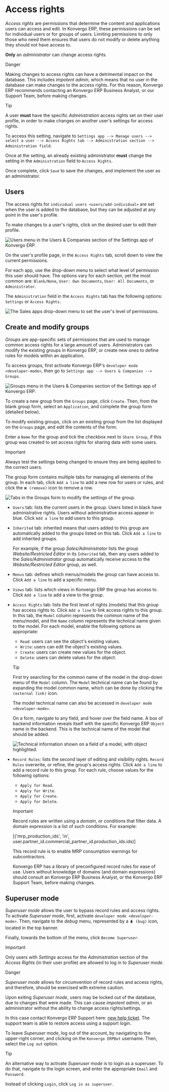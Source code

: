 # Access rights

*Access rights* are permissions that determine the content and
applications users can access and edit. In Konvergo ERP, these permissions can
be set for individual users or for groups of users. Limiting permissions
to only those who need them ensures that users do not modify or delete
anything they should not have access to.

**Only** an *administrator* can change access rights.

<div class="danger">

<div class="title">

Danger

</div>

Making changes to access rights can have a detrimental impact on the
database. This includes *impotent admin*, which means that no user in
the database can make changes to the access rights. For this reason,
Konvergo ERP recommends contacting an Konvergo ERP Business Analyst, or our Support
Team, before making changes.

</div>

> [!TIP]
> A user **must** have the specific *Administration* access rights set
> on their user profile, in order to make changes on another user's
> settings for access rights.
>
> To access this setting, navigate to
> `Settings app --> Manage users --> select a
> user --> Access Rights tab --> Administration section --> Administration field`.
>
> Once at the setting, an already existing administrator **must** change
> the setting in the `Administration` field to `Access Rights`.
>
> Once complete, click `Save` to save the changes, and implement the
> user as an administrator.

## Users

The access rights for `individual users <users/add-individual>` are set
when the user is added to the database, but they can be adjusted at any
point in the user's profile.

To make changes to a user's rights, click on the desired user to edit
their profile.

<img src="access_rights/navigate-to-users-menu.png" class="align-center"
alt="Users menu in the Users &amp; Companies section of the Settings app of Konvergo ERP." />

On the user's profile page, in the `Access Rights` tab, scroll down to
view the current permissions.

For each app, use the drop-down menu to select what level of permission
this user should have. The options vary for each section, yet the most
common are: `Blank/None`, `User: Own
Documents`, `User: All Documents`, or `Administrator`.

The `Administration` field in the `Access Rights` tab has the following
options: `Settings` or `Access Rights`.

<img src="access_rights/user-permissions-dropdown-menu.png"
class="align-center"
alt="The Sales apps drop-down menu to set the user&#39;s level of permissions." />

## Create and modify groups

*Groups* are app-specific sets of permissions that are used to manage
common access rights for a large amount of users. Administrators can
modify the existing groups in Konvergo ERP, or create new ones to define rules
for models within an application.

To access groups, first activate Konvergo ERP's
`developer mode <developer-mode>`, then go to
`Settings app --> Users & Companies --> Groups`.

<img src="access_rights/click-users-and-companies.png"
class="align-center"
alt="Groups menu in the Users &amp; Companies section of the Settings app of Konvergo ERP." />

To create a new group from the `Groups` page, click `Create`. Then, from
the blank group form, select an `Application`, and complete the group
form (detailed below).

To modify existing groups, click on an existing group from the list
displayed on the `Groups` page, and edit the contents of the form.

Enter a `Name` for the group and tick the checkbox next to
`Share Group`, if this group was created to set access rights for
sharing data with some users.

> [!IMPORTANT]
> Always test the settings being changed to ensure they are being
> applied to the correct users.

The group form contains multiple tabs for managing all elements of the
group. In each tab, click `Add a line` to add a new row for users or
rules, and click the `❌ (remove)` icon to remove a row.

<img src="access_rights/groups-form.png" class="align-center"
alt="Tabs in the Groups form to modify the settings of the group." />

- `Users` tab: lists the current users in the group. Users listed in
  black have administrative rights. Users without administrative access
  appear in blue. Click `Add a
  line` to add users to this group.

- `Inherited` tab: inherited means that users added to this group are
  automatically added to the groups listed on this tab. Click
  `Add a line` to add inherited groups.

  <div class="example">

  For example, if the group *Sales/Administrator* lists the group
  *Website/Restricted Editor* in its `Inherited` tab, then any users
  added to the *Sales/Administrator* group automatically receive access
  to the *Website/Restricted Editor* group, as well.

  </div>

- `Menus` tab: defines which menus/models the group can have access to.
  Click `Add a line` to add a specific menu.

- `Views` tab: lists which views in Konvergo ERP the group has access to. Click
  `Add a
  line` to add a view to the group.

- `Access Rights` tab: lists the first level of rights (models) that
  this group has access rights to. Click `Add a line` to link access
  rights to this group. In this tab, the `Model` column represents the
  common name of the menu/model, and the `Name` column represents the
  technical name given to the model. For each model, enable the
  following options as appropriate:

  - `Read`: users can see the object's existing values.
  - `Write`: users can edit the object's existing values.
  - `Create`: users can create new values for the object.
  - `Delete`: users can delete values for the object.

  > [!TIP]
  > First try searching for the common name of the model in the
  > drop-down menu of the `Model` column. The `Model` technical name can
  > be found by expanding the model common name, which can be done by
  > clicking the `(external link)` icon.
  >
  > The model technical name can also be accessed in
  > `developer mode <developer-mode>`.
  >
  > On a form, navigate to any field, and hover over the field name. A
  > box of backend information reveals itself with the specific Konvergo ERP
  > `Object` name in the backend. This is the technical name of the
  > model that should be added.
  >
  > <img src="access_rights/technical-info.png" class="align-center"
  > alt="Technical information shown on a field of a model, with object highlighted." />

- `Record Rules`: lists the second layer of editing and visibility
  rights. `Record Rules` overwrite, or refine, the group's access
  rights. Click `Add a
  line` to add a record rule to this group. For each rule, choose values
  for the following options:

  - `Apply for Read`.
  - `Apply for Write`.
  - `Apply for Create`.
  - `Apply for Delete`.

  > [!IMPORTANT]
  > Record rules are written using a *domain*, or conditions that filter
  > data. A domain expression is a list of such conditions. For example:
  >
  > <span class="title-ref">\[('mrp_production_ids', 'in',
  > user.partner_id.commercial_partner_id.production_ids.ids)\]</span>
  >
  > This record rule is to enable MRP consumption warnings for
  > subcontractors.
  >
  > Konvergo ERP has a library of preconfigured record rules for ease of use.
  > Users without knowledge of domains (and domain expressions) should
  > consult an Konvergo ERP Business Analyst, or the Konvergo ERP Support Team, before
  > making changes.

## Superuser mode

*Superuser mode* allows the user to bypass record rules and access
rights. To activate *Superuser mode*, first, activate
`developer mode <developer-mode>`. Then, navigate to the *debug* menu,
represented by a `🪲 (bug)` icon, located in the top banner.

Finally, towards the bottom of the menu, click `Become Superuser`.

> [!IMPORTANT]
> Only users with *Settings* access for the *Administration* section of
> the *Access Rights* (in their user profile) are allowed to log in to
> *Superuser mode*.

<div class="danger">

<div class="title">

Danger

</div>

*Superuser mode* allows for circumvention of record rules and access
rights, and therefore, should be exercised with extreme caution.

Upon exiting *Superuser mode*, users may be locked out of the database,
due to changes that were made. This can cause *impotent admin*, or an
administrator without the ability to change access rights/settings.

In this case contact Konvergo ERP Support here: [new help
ticket](https://www.odoo.com/help). The support team is able to restore
access using a support login.

</div>

To leave *Superuser mode*, log out of the account, by navigating to the
upper-right corner, and clicking on the `Konvergo ERPBot` username. Then, select
the `Log out` option.

> [!TIP]
> An alternative way to activate *Superuser mode* is to login as a
> superuser. To do that, navigate to the login screen, and enter the
> appropriate `Email` and `Password`.
>
> Instead of clicking `Login`, click `Log in as superuser`.
